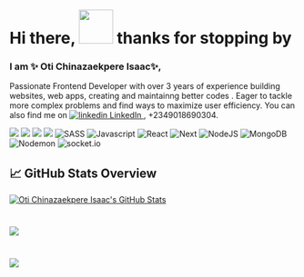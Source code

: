 
# Hi there, <img src="https://raw.githubusercontent.com/MartinHeinz/MartinHeinz/master/wave.gif" width="60px"> thanks for stopping by

### I am ✨ Oti Chinazaekpere Isaac✨,

Passionate Frontend Developer with over 3 years of experience building websites, web apps, creating and maintainng better codes . Eager to tackle more complex problems and find ways to maximize user efficiency. You can also find me on 
<a href="https://www.linkedin.com/in/webby" rel="nofollow noreferrer">
  <img src="https://i.sstatic.net/gVE0j.png" alt="linkedin"> LinkedIn
</a>, +2349018690304.

![](https://img.shields.io/badge/HTML5-%2320232a?style=flat&logo=html5&logoColor=%2320232a)
![](https://img.shields.io/badge/CSS3-%2320232a?style=flat&logo=css3&logoColor=%2320232a)
![](https://img.shields.io/badge/Bootstrap-%2320232a?style=flat&logo=bootstrap&logoColor=%2320232a)
![](https://img.shields.io/badge/Tailwindcss-%2320232a?style=flat&logo=tailwindcss&logoColor=%2320232a)
![SASS](https://img.shields.io/badge/SASS/SCSS-%2320232a?style=flat&logo=sass&logoColor=%2320232a)
![Javascript](https://img.shields.io/badge/JavaScript-%2320232a?style=flat&logo=javascript&logoColor=%2320232a)
![React](https://img.shields.io/badge/React-%2320232a?style=flat&logo=react&logoColor=%2320232a)
![Next](https://img.shields.io/badge/NextJs-%2320232a?style=flat&logo=vercel&logoColor=%2320232a)
![NodeJS](https://img.shields.io/badge/NodeJS-%2320232a?style=flat&logo=node.js&logoColor=%2320232a)
![MongoDB](https://img.shields.io/badge/MongoDB-%2320232a?style=flat&logo=mongodb&logoColor=%2320232a)
![Nodemon](https://img.shields.io/badge/Nodemon-%2320232a?style=flat&logo=nodemon&logoColor=%2320232a)
![socket.io](https://img.shields.io/badge/SocketIO-%2320232a?style=flat&logo=socket.io&logoColor=%2320232a)

## &#x1f4c8; GitHub Stats Overview
<a href="https://github.com/otiisaac199">
  <img align="center" src="https://github-readme-stats.vercel.app/api?username=otiisaac199&count_private=true&show_icons=true&theme=dracula" alt="Oti Chinazaekpere Isaac's GitHub Stats" />
</a>

#
<a href="https://github.com/otiisaac199">
  <img align="center" src="https://github-readme-stats.vercel.app/api/top-langs/?username=otiisaac199&layout=compact&show_icons=true&theme=tokyonight&langs_count=8" />
</a>


#
<a href="https://github.com/otiisaac199">
  <img align="center" src="http://github-readme-streak-stats.herokuapp.com?user=otiisaac199&theme=radical&date_format=M%20j%5B%2C%20Y%5D" /> 
</a> 


<!-- Resources -->
<!-- Icons: https://simpleicons.org/ -->
<!-- GitHub Stats: https://github.com/anuraghazra/github-readme-stats -->
<!-- Emojis: https://emojipedia.org/emoji/ -->
<!-- HTML Emojis: https://www.fileformat.info/index.htm -->
<!-- Shields: https://shields.io/ -->
